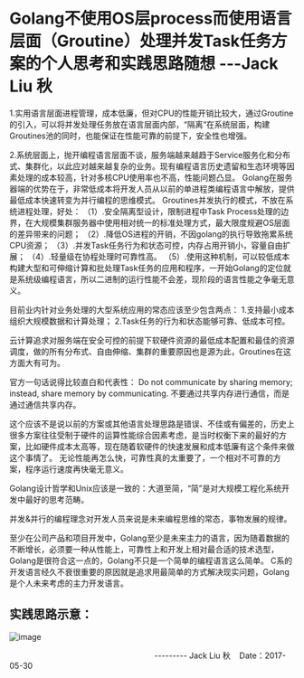 # Golang不使用OS层process而使用语言层面（Groutine）处理并发Task任务方案的个人思考和实践思路随想 ---Jack Liu 秋

1.实用语言层面进程管理，成本低廉，但对CPU的性能开销比较大，通过Groutine的引入，可以将并发处理任务放在语言层面内部，“隔离“在系统层面，构建Groutines池的同时，也能保证在性能可靠的前提下，安全性也增强。

2.系统层面上，抛开编程语言层面不谈，服务端越来越趋于Service服务化和分布式、集群化，以此应对越来越复杂的业务。现有编程语言历史遗留和生态环境等因素处理的成本较高，针对多核CPU使用率也不高，性能问题凸显。
Golang在服务器端的优势在于，非常低成本将开发人员从以前的单进程类编程语言中解放，提供最低成本快速转变为并行编程的思维模式。
Groutines并发执行的模式，不放在系统进程处理，好处：
（1）.安全隔离型设计，限制进程中Task Process处理的边界，在大规模集群服务器中使用相对统一的标准处理方式，最大限度规避OS层面的差异带来的问题；
（2）.降低OS进程的开销，不因golang的执行导致拖累系统CPU资源；
（3）.并发Task任务行为和状态可控，内存占用开销小，容量自由扩展；
（4）.轻量级在协程处理时可靠性高。
（5）.使用这种机制，可以较低成本构建大型和可伸缩计算和批处理Task任务的应用和程序，一开始Golang的定位就是系统级编程语言，所以二进制的运行性能不会差，现阶段的语言性能之争毫无意义。

目前业内针对业务处理的大型系统应用的常态应该至少包含两点：
1.支持最小成本组织大规模数据和计算处理；
2.Task任务的行为和状态能够可靠、低成本可控。

云计算追求对服务端在安全可控的前提下软硬件资源的最低成本配置和最佳的资源调度，做的所有分布式、自由伸缩、集群的重要原因也是源为此，Groutines在这方面大有可为。

官方一句话说得比较直白和代表性：
Do not communicate by sharing memory; instead, share memory by communicating.
不要通过共享内存进行通信，而是通过通信共享内存。

这个应该不是说以前的方案或其他语言处理思路是错误、不佳或有偏差的，历史上很多方案往往受制于硬件的运算性能综合因素考虑，是当时权衡下来的最好的方案，比如硬件成本太高等，现在随着软硬件的快速发展和成本低廉有这个条件来做这个事情了。
无论性能再怎么快，可靠性真的太重要了，一个相对不可靠的方案，程序运行速度再快毫无意义。

Golang设计哲学和Unix应该是一致的：大道至简，“简”是对大规模工程化系统开发中最好的思考范畴。

并发&并行的编程理念对开发人员来说是未来编程思维的常态，事物发展的规律。

至少在公司产品和项目开发中，Golang至少是未来主力的语言，因为随着数据的不断增长，必须要一种从性能上，可靠性上和开发上相对最合适的技术选型，Golang是很符合这一点的，Golang不只是一个简单的编程语言这么简单。
C系的开发语言经久不衰很重要的原因就是追求用最简单的方式解决现实问题，Golang是个人未来考虑的主力开发语言。
## 实践思路示意：
 ![image](https://github.com/ljqiu/golangnote/blob/master/Golang%E5%B9%B6%E5%8F%91%E4%B8%9A%E5%8A%A1%E5%A4%84%E7%90%86%E5%AE%9E%E8%B7%B5%E6%80%9D%E8%B7%AF%E4%B8%AA%E4%BA%BA%E6%80%9D%E8%80%83%20Jack%20Liu%20%E7%A7%8B%20%EF%BC%882017-05-30%EF%BC%89.jpg)

                                                                  --------- Jack Liu 秋    Date：2017-05-30
